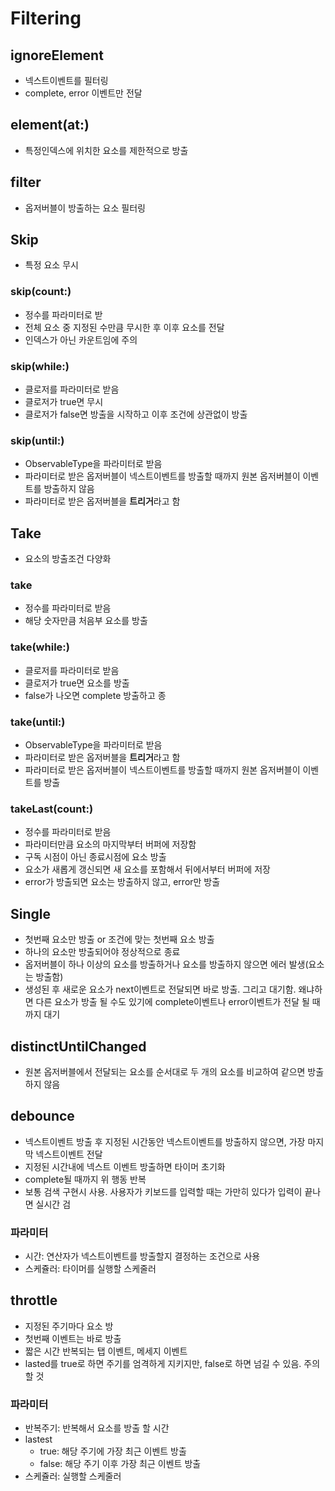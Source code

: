 # Filtering

## ignoreElement

* 넥스트이벤트를 필터링
* complete, error 이벤트만 전달

## element(at:)

* 특정인덱스에 위치한 요소를 제한적으로 방출

## filter

* 옵저버블이 방출하는 요소 필터링

## Skip

* 특정 요소 무시

### skip(count:)

* 정수를 파라미터로 받
* 전체 요소 중 지정된 수만큼 무시한 후 이후 요소를 전달
* 인덱스가 아닌 카운트임에 주의

### skip(while:)

* 클로저를 파라미터로 받음
* 클로저가 true면 무시
* 클로저가 false면 방출을 시작하고 이후 조건에 상관없이 방출

### skip(until:)

* ObservableType을 파라미터로 받음
* 파라미터로 받은 옵저버블이 넥스트이벤트를 방출할 때까지 원본 옵저버블이 이벤트를 방출하지 않음
* 파라미터로 받은 옵저버블을 **트리거**라고 함

## Take

* 요소의 방출조건 다양화

### take

* 정수를 파라미터로 받음
* 해당 숫자만큼 처음부 요소를 방출

### take(while:)

* 클로저를 파라미터로 받음
* 클로저가 true면 요소를 방출
* false가 나오면 complete 방출하고 종

### take(until:)

* ObservableType을 파라미터로 받음
* 파라미터로 받은 옵저버블을 **트리거**라고 함
* 파라미터로 받은 옵저버블이 넥스트이벤트를 방출할 때까지 원본 옵저버블이 이벤트를 방출

### takeLast(count:)

* 정수를 파라미터로 받음
* 파라미터만큼 요소의 마지막부터 버퍼에 저장함
* 구독 시점이 아닌 종료시점에 요소 방출
* 요소가 새롭게 갱신되면 새 요소를 포함해서 뒤에서부터 버퍼에 저장
* error가 방출되면 요소는 방출하지 않고, error만 방출

## Single

* 첫번째 요소만 방출 or 조건에 맞는 첫번째 요소 방출
* 하나의 요소만 방출되어야 정상적으로 종료
* 옵저버블이 하나 이상의 요소를 방출하거나 요소를 방출하지 않으면 에러 발생(요소는 방출함)
* 생성된 후 새로운 요소가 next이벤트로 전달되면 바로 방출. 그리고 대기함. 왜냐하면 다른 요소가 방출 될 수도 있기에 complete이벤트나 error이벤트가 전달 될 때까지 대기

## distinctUntilChanged

* 원본 옵저버블에서 전달되는 요소를 순서대로 두 개의 요소를 비교하여 같으면 방출하지 않음

## debounce

* 넥스트이벤트 방출 후 지정된 시간동안 넥스트이벤트를 방출하지 않으면, 가장 마지막 넥스트이벤트 전달
* 지정된 시간내에 넥스트 이벤트 방출하면 타이머 초기화
* complete될 때까지 위 행동 반복
* 보통 검색 구현시 사용. 사용자가 키보드를 입력할 때는 가만히 있다가 입력이 끝나면 실시간 검

### 파라미터

* 시간: 연산자가 넥스트이벤트를 방출할지 결정하는 조건으로 사용
* 스케쥴러: 타이머를 실행할 스케줄러

## throttle

* 지정된 주기마다 요소 방
* 첫번째 이벤트는 바로 방출
* 짧은 시간 반복되는 탭 이벤트, 메세지 이벤트
* lasted를 true로 하면 주기를 엄격하게 지키지만, false로 하면 넘길 수 있음. 주의 할 것

### 파라미터

* 반복주기: 반복해서 요소를 방출 할 시간
* lastest
  * true: 해당 주기에 가장 최근 이벤트 방출
  * false: 해당 주기 이후 가장 최근 이벤트 방출
* 스케쥴러: 실행할 스케줄러
